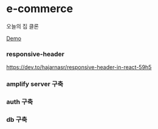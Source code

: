 # e-commerce

오늘의 집 클론

[Demo](https://amazing-jepsen-34d8db.netlify.app/)

### responsive-header

https://dev.to/hajarnasr/responsive-header-in-react-59h5

### amplify server 구축

### auth 구축

### db 구축
